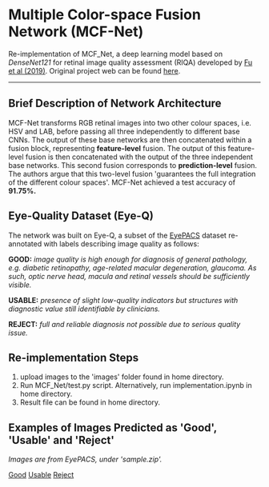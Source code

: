 # Multiple Color-space Fusion Network (MCF-Net)
Re-implementation of MCF_Net, a deep learning model based on *DenseNet121* for retinal image quality assessment (RIQA) developed by [Fu et al (2019)](https://arxiv.org/abs/1907.05345). Original project web can be found [here](https://github.com/HzFu/EyeQ).  

-----------------
## Brief Description of Network Architecture
MCF-Net transforms RGB retinal images into two other colour spaces, i.e. HSV and LAB, before passing all three independently to different base CNNs. The output of these base networks are then concatenated within a fusion block, representing **feature-level** fusion. The output of this feature-level fusion is then concatenated with the output of the three independent base networks. This second fusion corresponds to **prediction-level** fusion. The authors argue that this two-level fusion 'guarantees the full integration of the different colour spaces'. MCF-Net achieved a test accuracy of **91.75%.**

## Eye-Quality Dataset (Eye-Q)
The network was built on Eye-Q, a subset of the [EyePACS](https://www.kaggle.com/c/diabetic-retinopathy-detection) dataset re-annotated with labels describing image quality as follows:

**GOOD:** *image quality is high enough for diagnosis of general pathology, e.g. diabetic retinopathy, age-related macular degeneration, glaucoma. As such, optic nerve head, macula and retinal vessels should be sufficiently visible.*

**USABLE:** *presence of slight low-quality indicators but structures with diagnostic value still identifiable by clinicians.*

**REJECT:** *full and reliable diagnosis not possible due to serious quality issue.* 

## Re-implementation Steps
1. upload images to the 'images' folder found in home directory.
2. Run MCF_Net/test.py script. Alternatively, run implementation.ipynb in home directory.
3. Result file can be found in home directory.

## Examples of Images Predicted as 'Good', 'Usable' and 'Reject'
*Images are from EyePACS, under 'sample.zip'.*

[Good](https://user-images.githubusercontent.com/72454128/146388468-a9bb8189-51e7-47dc-b807-9cdef089c79f.jpeg)
[Usable](https://user-images.githubusercontent.com/72454128/146388930-ac97f718-129e-42fc-a30e-278c3dc838bc.jpeg)
[Reject](https://user-images.githubusercontent.com/72454128/146388958-7db0a2b8-30c7-4deb-a3c3-7fdf28e054ab.jpeg)
